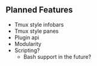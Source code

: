 ## Planned Features
* Tmux style infobars
* Tmux style panes
* Plugin api
* Modularity
* Scripting?
  *  Bash support in the future?
